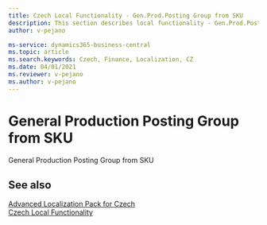 ```yaml
---
title: Czech Local Functionality - Gen.Prod.Posting Group from SKU
description: This section describes local functionality - Gen.Prod.Posting Group from SKU in the Czech version of Business Central.
author: v-pejano

ms-service: dynamics365-business-central
ms.topic: article
ms.search.keywords: Czech, Finance, Localization, CZ
ms.date: 04/01/2021
ms.reviewer: v-pejano
ms.author: v-pejano
---
```


# General Production Posting Group from SKU

General Production Posting Group from SKU

## See also

[Advanced Localization Pack for Czech](ui-extensions-advanced-localization-pack-cz.md)  
[Czech Local Functionality](czech-local-functionality.md)  
